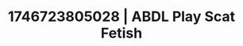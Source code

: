 ---
categories:
- Curvy goddess
- Cosmic sensuality
- AI-generated
- Digital erotica realm
- Lip biting
- Erotic escapism
- ASMR
- Cosplay
image: /assets/images/1746723805028.jpg
layout: post
seo:
  description: Featured content with artistic ABDL Play, Scat Fetish. HD images available.
  keywords: ABDL Play, Scat Fetish
  og_image: /assets/images/1746723805028.jpg
  schema_type: VisualArtwork
tags:
- ABDL Play
- Scat Fetish
- '#1746723805028'
title: 1746723805028 | ABDL Play Scat Fetish
---